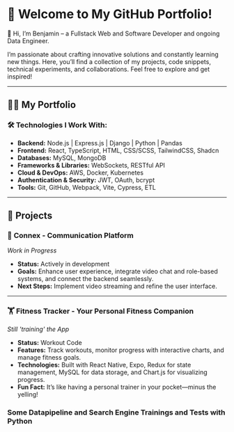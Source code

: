 # 🚀 **Welcome to My GitHub Portfolio!**

👋 Hi, I’m Benjamin – a Fullstack Web and Software Developer and ongoing Data Engineer.

I’m passionate about crafting innovative solutions and constantly learning new things. Here, you’ll find a collection of my projects, code snippets, technical experiments, and collaborations. Feel free to explore and get inspired! 

---

## 👨‍💻 **My Portfolio**

### 🛠 **Technologies I Work With:**

- **Backend:** Node.js | Express.js | Django | Python | Pandas
- **Frontend:** React, TypeScript, HTML, CSS/SCSS, TailwindCSS, Shadcn
- **Databases:** MySQL, MongoDB
- **Frameworks & Libraries:** WebSockets, RESTful API
- **Cloud & DevOps:** AWS, Docker, Kubernetes
- **Authentication & Security:** JWT, OAuth, bcrypt
- **Tools:** Git, GitHub, Webpack, Vite, Cypress, ETL

---

## 📂 **Projects**

### 🚀 **Connex - Communication Platform**

_Work in Progress_

- **Status:** Actively in development
- **Goals:** Enhance user experience, integrate video chat and role-based systems, and connect the backend seamlessly.
- **Next Steps:** Implement video streaming and refine the user interface.

---

### 🏋️ **Fitness Tracker - Your Personal Fitness Companion**

_Still 'training' the App_

- **Status:** Workout Code
- **Features:** Track workouts, monitor progress with interactive charts, and manage fitness goals.
- **Technologies:** Built with React Native, Expo, Redux for state management, MySQL for data storage, and Chart.js for visualizing progress.
- **Fun Fact:** It’s like having a personal trainer in your pocket—minus the yelling!

### Some Datapipeline and Search Engine Trainings and Tests with Python
